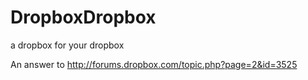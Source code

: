 DropboxDropbox
==============

a dropbox for your dropbox

An answer to http://forums.dropbox.com/topic.php?page=2&id=3525
